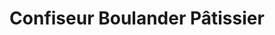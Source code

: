 ---
title: "Confiseur Boulander Pâtissier"
url: /dives-sur-mer/confiseur-boulander-patissier/
shop: boulangerie
---